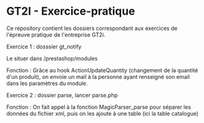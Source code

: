 # GT2I - Exercice-pratique

Ce repository contient les dossiers correspondant aux exercices de l'épreuve pratique de l'entreprise GT2i.


Exercice 1 : 
dosssier gt_notify

Le situer dans /prestashop/modules

Fonction : Grâce au hook ActionUpdateQuantity (changement de la quantité d'un produit), on envoie un mail à la personne ayant renseigné son email dans les paramètres du module.


Exercice 2 : 
dossier parse, lancer parse.php

Fonction : On fait appel à la fonction MagicParser_parse pour séparer les données du fichier xml, puis on les ajoute à une table (ici la table catalogue)


